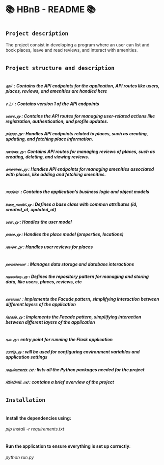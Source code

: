 # 📚 HBnB - README 📚
#
## `Project description`
The project consist in developing a program  where an user can  list and 
book places, leave and read reviews, and interact with amenities.  
#
## `Project structure and description`
#
##### `𝑎𝑝𝑖/` : Contains the API endpoints for the application, API routes like users, places, reviews, and amenities are handled here
##### `𝘷１/` : Contains version 1 of the API endpoints
##### `𝑢𝑠𝑒𝑟𝑠.𝑝𝑦` : Contains the API routes for managing user-related actions like registration, authentication, and profile updates.
##### `𝑝𝑙𝑎𝑐𝑒𝑠.𝑝𝑦` : Handles API endpoints related to places, such as creating, updating, and fetching place information.
##### `𝑟𝑒𝑣𝑖𝑒𝑤𝑠.𝑝𝑦` : Contains API routes for managing reviews of places, such as creating, deleting, and viewing reviews.
##### `𝑎𝑚𝑒𝑛𝑖𝑡𝑖𝑒𝑠.𝑝𝑦` : Handles API endpoints for managing amenities associated with places, like adding and fetching amenities.
#
##### `𝑚𝑜𝑑𝑒𝑙𝑠/` : Contains the application's business logic and object models
##### `𝑏𝑎𝑠𝑒_𝑚𝑜𝑑𝑒𝑙.𝑝𝑦` : Defines a base class with common attributes (id, created_at, updated_at)
##### `𝑢𝑠𝑒𝑟.𝑝𝑦` : Handles the user model
##### `𝑝𝑙𝑎𝑐𝑒.𝑝𝑦` : Handles the place model (properties, locations)
##### `𝑟𝑒𝑣𝑖𝑒𝑤.𝑝𝑦` : Handles user reviews for places
#
##### `𝑝𝑒𝑟𝑠𝑖𝑠𝑡𝑒𝑛𝑐𝑒/` : Manages data storage and database interactions
##### `𝑟𝑒𝑝𝑜𝑠𝑖𝑡𝑜𝑟𝑦.𝑝𝑦` : Defines the repository pattern for managing and storing data, like users, places, reviews, etc
#
##### `𝑠𝑒𝑟𝑣𝑖𝑐𝑒𝑠/` : Implements the Facade pattern, simplifying interaction between different layers of the application
##### `𝑓𝑎𝑐𝑎𝑑𝑒.𝑝𝑦` : Implements the Facade pattern, simplifying interaction between different layers of the application
#
##### `𝑟𝑢𝑛.𝑝𝑦` : entry point for running the Flask application
##### `𝑐𝑜𝑛𝑓𝑖𝑔.𝑝𝑦` : will be used for configuring environment variables and application settings
##### `𝑟𝑒𝑞𝑢𝑖𝑟𝑒𝑚𝑒𝑛𝑡𝑠.𝑡𝑥𝑡` : lists all the Python packages needed for the project
##### `𝑅𝐸𝐴𝐷𝑀𝐸.𝑚𝑑` : contains a brief overview of the project
#
#
## `Installation`
#
#### Install the dependencies using:
*pip install -r requirements.txt*
#
#### Run the application to ensure everything is set up correctly:
*python run.py*
